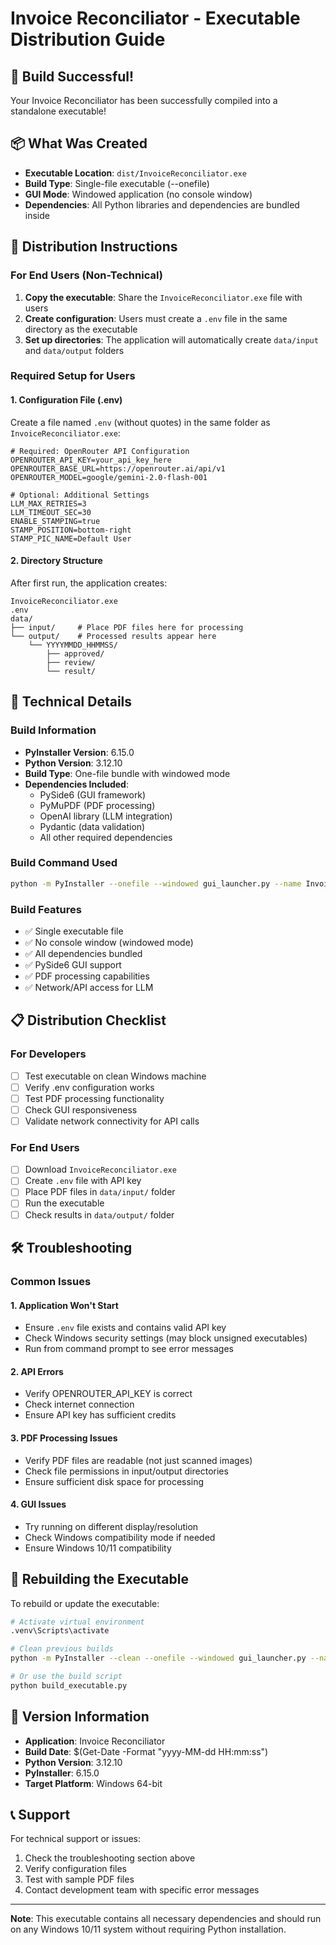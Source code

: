 # Invoice Reconciliator - Executable Distribution Guide

## 🎉 Build Successful!

Your Invoice Reconciliator has been successfully compiled into a standalone executable!

## 📦 What Was Created

- **Executable Location**: `dist/InvoiceReconciliator.exe`
- **Build Type**: Single-file executable (--onefile)
- **GUI Mode**: Windowed application (no console window)
- **Dependencies**: All Python libraries and dependencies are bundled inside

## 🚀 Distribution Instructions

### For End Users (Non-Technical)

1. **Copy the executable**: Share the `InvoiceReconciliator.exe` file with users
2. **Create configuration**: Users must create a `.env` file in the same directory as the executable
3. **Set up directories**: The application will automatically create `data/input` and `data/output` folders

### Required Setup for Users

#### 1. Configuration File (.env)
Create a file named `.env` (without quotes) in the same folder as `InvoiceReconciliator.exe`:

```env
# Required: OpenRouter API Configuration
OPENROUTER_API_KEY=your_api_key_here
OPENROUTER_BASE_URL=https://openrouter.ai/api/v1
OPENROUTER_MODEL=google/gemini-2.0-flash-001

# Optional: Additional Settings
LLM_MAX_RETRIES=3
LLM_TIMEOUT_SEC=30
ENABLE_STAMPING=true
STAMP_POSITION=bottom-right
STAMP_PIC_NAME=Default User
```

#### 2. Directory Structure
After first run, the application creates:
```
InvoiceReconciliator.exe
.env
data/
├── input/     # Place PDF files here for processing
└── output/    # Processed results appear here
    └── YYYYMMDD_HHMMSS/
        ├── approved/
        ├── review/
        └── result/
```

## 🔧 Technical Details

### Build Information
- **PyInstaller Version**: 6.15.0
- **Python Version**: 3.12.10
- **Build Type**: One-file bundle with windowed mode
- **Dependencies Included**: 
  - PySide6 (GUI framework)
  - PyMuPDF (PDF processing)
  - OpenAI library (LLM integration)
  - Pydantic (data validation)
  - All other required dependencies

### Build Command Used
```bash
python -m PyInstaller --onefile --windowed gui_launcher.py --name InvoiceReconciliator
```

### Build Features
- ✅ Single executable file
- ✅ No console window (windowed mode)
- ✅ All dependencies bundled
- ✅ PySide6 GUI support
- ✅ PDF processing capabilities
- ✅ Network/API access for LLM

## 📋 Distribution Checklist

### For Developers
- [ ] Test executable on clean Windows machine
- [ ] Verify .env configuration works
- [ ] Test PDF processing functionality
- [ ] Check GUI responsiveness
- [ ] Validate network connectivity for API calls

### For End Users
- [ ] Download `InvoiceReconciliator.exe`
- [ ] Create `.env` file with API key
- [ ] Place PDF files in `data/input/` folder
- [ ] Run the executable
- [ ] Check results in `data/output/` folder

## 🛠️ Troubleshooting

### Common Issues

#### 1. Application Won't Start
- Ensure `.env` file exists and contains valid API key
- Check Windows security settings (may block unsigned executables)
- Run from command prompt to see error messages

#### 2. API Errors
- Verify OPENROUTER_API_KEY is correct
- Check internet connection
- Ensure API key has sufficient credits

#### 3. PDF Processing Issues
- Verify PDF files are readable (not just scanned images)
- Check file permissions in input/output directories
- Ensure sufficient disk space for processing

#### 4. GUI Issues
- Try running on different display/resolution
- Check Windows compatibility mode if needed
- Ensure Windows 10/11 compatibility

## 🔄 Rebuilding the Executable

To rebuild or update the executable:

```bash
# Activate virtual environment
.venv\Scripts\activate

# Clean previous builds
python -m PyInstaller --clean --onefile --windowed gui_launcher.py --name InvoiceReconciliator

# Or use the build script
python build_executable.py
```

## 📝 Version Information

- **Application**: Invoice Reconciliator
- **Build Date**: $(Get-Date -Format "yyyy-MM-dd HH:mm:ss")
- **Python Version**: 3.12.10
- **PyInstaller**: 6.15.0
- **Target Platform**: Windows 64-bit

## 📞 Support

For technical support or issues:
1. Check the troubleshooting section above
2. Verify configuration files
3. Test with sample PDF files
4. Contact development team with specific error messages

---

**Note**: This executable contains all necessary dependencies and should run on any Windows 10/11 system without requiring Python installation.
